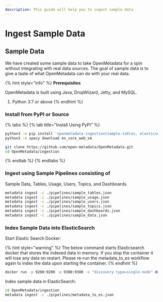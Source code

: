 ```yaml
---
description: This guide will help you to ingest sample data
---
```


# Ingest Sample Data

## Sample Data

We have created some sample data to take OpenMetadata for a spin without integrating with real data sources. The goal of sample data is to give a taste of what OpenMetadata can do with your real data.

{% hint style="info" %}
**Prerequisites**

OpenMetadata is built using Java, DropWizard, Jetty, and MySQL.

1. Python 3.7 or above
{% endhint %}

### Install from PyPI or Source

{% tabs %}
{% tab title="Install Using PyPI" %}
```bash
python3 -m pip install 'openmetadata-ingestion[sample-tables, elasticsearch]'
python3 -m spacy download en_core_web_sm

git clone https://github.com/open-metadata/OpenMetadata.git
cd OpenMetadata/ingestion
```
{% endtab %}
{% endtabs %}

### Ingest using Sample Pipelines consisting of

Sample Data, Tables, Usage, Users, Topics, and Dashboards.

```bash
metadata ingest -c ./pipelines/sample_tables.json
metadata ingest -c ./pipelines/sample_usage.json
metadata ingest -c ./pipelines/sample_users.json
metadata ingest -c ./pipelines/sample_topics.json
metadata ingest -c ./pipelines/sample_dashboards.json
metadata ingest -c ./pipelines/sample_data.json
```

### Index Sample Data into ElasticSearch

Start Elastic Search Docker:

{% hint style="warning" %}
The below command starts Elasticsearch docker that stores the indexed data in memory. If you stop the container it will lose any data on restart. Please re-run the metadata\_to\_es workflow again to index the data upon starting the container.
{% endhint %}

```bash
docker run -p 9200:9200 -p 9300:9300 -e "discovery.type=single-node" docker.elastic.co/elasticsearch/elasticsearch:7.10.2
```

Index sample data in ElasticSearch:

```bash
cd OpenMetadata/ingestion
metadata ingest -c ./pipelines/metadata_to_es.json
```

